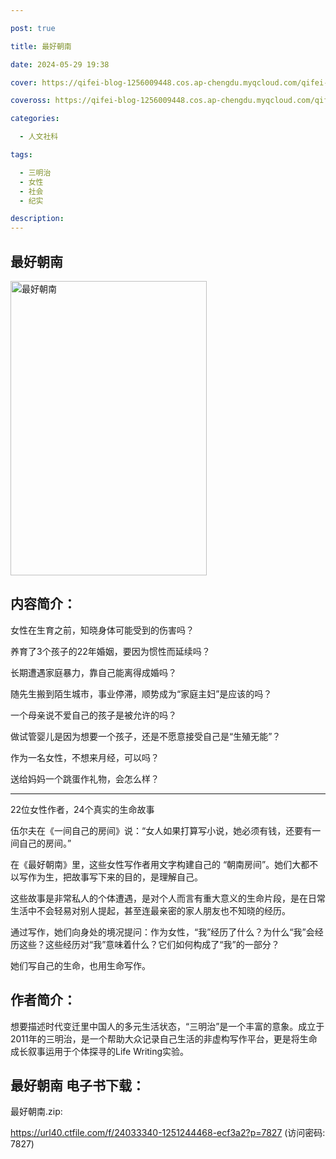 ```yaml
---

post: true

title: 最好朝南

date: 2024-05-29 19:38

cover: https://qifei-blog-1256009448.cos.ap-chengdu.myqcloud.com/qifei-blog/6503a443661c6c8e54475216.jpg

coveross: https://qifei-blog-1256009448.cos.ap-chengdu.myqcloud.com/qifei-blog/6503a443661c6c8e54475216.jpg

categories:

  - 人文社科

tags:

  - 三明治
  - 女性
  - 社会
  - 纪实

description:
---
```


## 最好朝南
<img alt=" 最好朝南" class="aligncenter loaded" data-was-processed="true" decoding="async" fetchpriority="high" height="471" src="https://qifei-blog-1256009448.cos.ap-chengdu.myqcloud.com/qifei-blog/6503a443661c6c8e54475216.jpg" style="cursor: zoom-in;" width="314"/>

## 内容简介：

女性在生育之前，知晓身体可能受到的伤害吗？

养育了3个孩子的22年婚姻，要因为惯性而延续吗？

长期遭遇家庭暴力，靠自己能离得成婚吗？

随先生搬到陌生城市，事业停滞，顺势成为“家庭主妇”是应该的吗？

一个母亲说不爱自己的孩子是被允许的吗？

做试管婴儿是因为想要一个孩子，还是不愿意接受自己是“生殖无能”？

作为一名女性，不想来月经，可以吗？

送给妈妈一个跳蛋作礼物，会怎么样？

********************************************************

22位女性作者，24个真实的生命故事

伍尔夫在《一间自己的房间》说：“女人如果打算写小说，她必须有钱，还要有一间自己的房间。”

在《最好朝南》里，这些女性写作者用文字构建自己的 “朝南房间”。她们大都不以写作为生，把故事写下来的目的，是理解自己。

这些故事是非常私人的个体遭遇，是对个人而言有重大意义的生命片段，是在日常生活中不会轻易对别人提起，甚至连最亲密的家人朋友也不知晓的经历。

通过写作，她们向身处的境况提问：作为女性，“我”经历了什么？为什么“我”会经历这些？这些经历对“我”意味着什么？它们如何构成了“我”的一部分？

她们写自己的生命，也用生命写作。

## 作者简介：

想要描述时代变迁里中国人的多元生活状态，“三明治”是一个丰富的意象。成立于2011年的三明治，是一个帮助大众记录自己生活的非虚构写作平台，更是将生命成长叙事运用于个体探寻的Life Writing实验。

## 最好朝南 电子书下载：

最好朝南.zip: 

https://url40.ctfile.com/f/24033340-1251244468-ecf3a2?p=7827 (访问密码: 7827)
